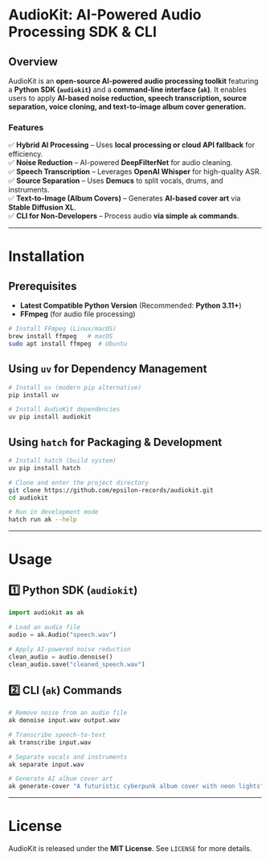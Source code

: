 # **AudioKit: AI-Powered Audio Processing SDK & CLI**

## **Overview**
AudioKit is an **open-source AI-powered audio processing toolkit** featuring a **Python SDK (`audiokit`)** and a **command-line interface (`ak`)**. It enables users to apply **AI-based noise reduction, speech transcription, source separation, voice cloning, and text-to-image album cover generation.**

### **Features**
✅ **Hybrid AI Processing** – Uses **local processing or cloud API fallback** for efficiency.  
✅ **Noise Reduction** – AI-powered **DeepFilterNet** for audio cleaning.  
✅ **Speech Transcription** – Leverages **OpenAI Whisper** for high-quality ASR.  
✅ **Source Separation** – Uses **Demucs** to split vocals, drums, and instruments.  
✅ **Text-to-Image (Album Covers)** – Generates **AI-based cover art** via **Stable Diffusion XL**.  
✅ **CLI for Non-Developers** – Process audio **via simple `ak` commands**.  

---

# **Installation**

## **Prerequisites**
- **Latest Compatible Python Version** (Recommended: **Python 3.11+**)
- **FFmpeg** (for audio file processing)

```bash
# Install FFmpeg (Linux/macOS)
brew install ffmpeg   # macOS
sudo apt install ffmpeg  # Ubuntu
```

## **Using `uv` for Dependency Management**
```bash
# Install uv (modern pip alternative)
pip install uv

# Install AudioKit dependencies
uv pip install audiokit
```

## **Using `hatch` for Packaging & Development**
```bash
# Install hatch (build system)
uv pip install hatch

# Clone and enter the project directory
git clone https://github.com/epsilon-records/audiokit.git
cd audiokit

# Run in development mode
hatch run ak --help
```

---

# **Usage**

## **1️⃣ Python SDK (`audiokit`)**
```python
import audiokit as ak

# Load an audio file
audio = ak.Audio("speech.wav")

# Apply AI-powered noise reduction
clean_audio = audio.denoise()
clean_audio.save("cleaned_speech.wav")
```

## **2️⃣ CLI (`ak`) Commands**
```bash
# Remove noise from an audio file
ak denoise input.wav output.wav

# Transcribe speech-to-text
ak transcribe input.wav

# Separate vocals and instruments
ak separate input.wav

# Generate AI album cover art
ak generate-cover "A futuristic cyberpunk album cover with neon lights" --output album.png
```

---

# **License**
AudioKit is released under the **MIT License**. See `LICENSE` for more details.
